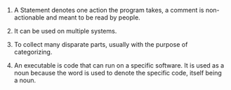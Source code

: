 1. A Statement denotes one action the program takes, a comment is non-actionable and meant to be read by people.

2. It can be used on multiple systems.

3. To collect many disparate parts, usually with the purpose of categorizing.

4. An executable is code that can run on a specific software. It is used as a noun because the word is used to denote the specific code, itself being a noun.